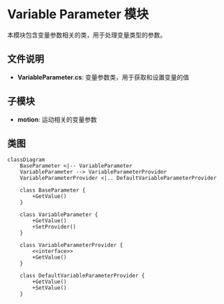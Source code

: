 # Variable Parameter 模块

本模块包含变量参数相关的类，用于处理变量类型的参数。

## 文件说明

- **VariableParameter.cs**: 变量参数类，用于获取和设置变量的值

## 子模块

- **motion**: 运动相关的变量参数

## 类图

```mermaid
classDiagram
    BaseParameter <|-- VariableParameter
    VariableParameter --> VariableParameterProvider
    VariableParameterProvider <|.. DefaultVariableParameterProvider

    class BaseParameter {
        +GetValue()
    }

    class VariableParameter {
        +GetValue()
        +SetProvider()
    }

    class VariableParameterProvider {
        <<interface>>
        +GetValue()
    }

    class DefaultVariableParameterProvider {
        +GetValue()
        +SetValue()
    }
```
